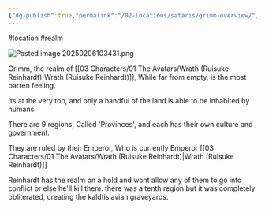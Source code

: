 ```yaml
---
{"dg-publish":true,"permalink":"/02-locations/sataris/grimm-overview/"}
---
```


#location #realm 

![Pasted image 20250206103431.png](/img/user/Pasted%20image%2020250206103431.png)

Grimm, the realm of [[03 Characters/01 The Avatars/Wrath (Ruisuke Reinhardt)\|Wrath (Ruisuke Reinhardt)]], While far from empty, is the most barren feeling. 

Its at the very top, and only a handful of the land is able to be inhabited by humans. 

There are 9 regions, Called 'Provinces', and each has their own culture and government. 

They are ruled by their Emperor, Who is currently Emperor [[03 Characters/01 The Avatars/Wrath (Ruisuke Reinhardt)\|Wrath (Ruisuke Reinhardt)]]

Reinhardt has the realm on a hold and wont allow any of them to go into conflict or else he'll kill them. there was a tenth region but it was completely obliterated, creating the kaldtislavian graveyards.
